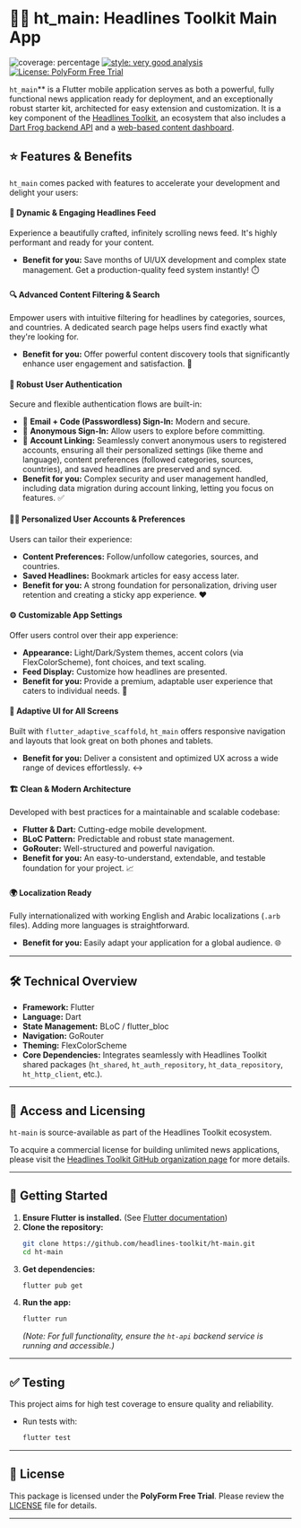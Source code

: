 # 📱✨ ht_main: Headlines Toolkit Main App

![coverage: percentage](https://img.shields.io/badge/coverage-XX-green)
[![style: very good analysis](https://img.shields.io/badge/style-very_good_analysis-B22C89.svg)](https://pub.dev/packages/very_good_analysis)
[![License: PolyForm Free Trial](https://img.shields.io/badge/License-PolyForm%20Free%20Trial-blue)](https://polyformproject.org/licenses/free-trial/1.0.0)

`ht_main`** is a Flutter mobile application serves as both a powerful, fully functional news application ready for deployment, and an exceptionally robust starter kit, architected for easy extension and customization. It is a key component of the [Headlines Toolkit](https://github.com/headlines-toolkit), an ecosystem that also includes a [Dart Frog backend API](https://github.com/headlines-toolkit/ht-api) and a [web-based content dashboard](https://github.com/headlines-toolkit/ht-dashboard).

## ⭐ Features & Benefits

`ht_main` comes packed with features to accelerate your development and delight your users:

#### 📰 **Dynamic & Engaging Headlines Feed**
Experience a beautifully crafted, infinitely scrolling news feed. It's highly performant and ready for your content.
*   **Benefit for you:** Save months of UI/UX development and complex state management. Get a production-quality feed system instantly! ⏱️

#### 🔍 **Advanced Content Filtering & Search**
Empower users with intuitive filtering for headlines by categories, sources, and countries. A dedicated search page helps users find exactly what they're looking for.
*   **Benefit for you:** Offer powerful content discovery tools that significantly enhance user engagement and satisfaction. 🎯

#### 🔐 **Robust User Authentication**
Secure and flexible authentication flows are built-in:
*   📧 **Email + Code (Passwordless) Sign-In:** Modern and secure.
*   👤 **Anonymous Sign-In:** Allow users to explore before committing.
*   🔗 **Account Linking:** Seamlessly convert anonymous users to registered accounts, ensuring all their personalized settings (like theme and language), content preferences (followed categories, sources, countries), and saved headlines are preserved and synced.
*   **Benefit for you:** Complex security and user management handled, including data migration during account linking, letting you focus on features. ✅

#### 🧑‍🎨 **Personalized User Accounts & Preferences**
Users can tailor their experience:
*   **Content Preferences:** Follow/unfollow categories, sources, and countries.
*   **Saved Headlines:** Bookmark articles for easy access later.
*   **Benefit for you:** A strong foundation for personalization, driving user retention and creating a sticky app experience. ❤️

#### ⚙️ **Customizable App Settings**
Offer users control over their app experience:
*   **Appearance:** Light/Dark/System themes, accent colors (via FlexColorScheme), font choices, and text scaling.
*   **Feed Display:** Customize how headlines are presented.
*   **Benefit for you:** Provide a premium, adaptable user experience that caters to individual needs. 🔧

#### 📱 **Adaptive UI for All Screens**
Built with `flutter_adaptive_scaffold`, `ht_main` offers responsive navigation and layouts that look great on both phones and tablets.
*   **Benefit for you:** Deliver a consistent and optimized UX across a wide range of devices effortlessly. ↔️

#### 🏗️ **Clean & Modern Architecture**
Developed with best practices for a maintainable and scalable codebase:
*   **Flutter & Dart:** Cutting-edge mobile development.
*   **BLoC Pattern:** Predictable and robust state management.
*   **GoRouter:** Well-structured and powerful navigation.
*   **Benefit for you:** An easy-to-understand, extendable, and testable foundation for your project. 📈

#### 🌍 **Localization Ready**
Fully internationalized with working English and Arabic localizations (`.arb` files). Adding more languages is straightforward.
*   **Benefit for you:** Easily adapt your application for a global audience. 🌐

---

## 🛠️ Technical Overview

*   **Framework:** Flutter
*   **Language:** Dart
*   **State Management:** BLoC / flutter_bloc
*   **Navigation:** GoRouter
*   **Theming:** FlexColorScheme
*   **Core Dependencies:** Integrates seamlessly with Headlines Toolkit shared packages (`ht_shared`, `ht_auth_repository`, `ht_data_repository`, `ht_http_client`, etc.).

---

## 🔑 Access and Licensing

`ht-main` is source-available as part of the Headlines Toolkit ecosystem.

To acquire a commercial license for building unlimited news applications, please visit 
the [Headlines Toolkit GitHub organization page](https://github.com/headlines-toolkit)
for more details.

---

## 🚀 Getting Started

1.  **Ensure Flutter is installed.** (See [Flutter documentation](https://flutter.dev/docs/get-started/install))
2.  **Clone the repository:**
    ```bash
    git clone https://github.com/headlines-toolkit/ht-main.git
    cd ht-main
    ```
3.  **Get dependencies:**
    ```bash
    flutter pub get
    ```
4.  **Run the app:**
    ```bash
    flutter run
    ```
    *(Note: For full functionality, ensure the `ht-api` backend service is running and accessible.)*

---

## ✅ Testing

This project aims for high test coverage to ensure quality and reliability.

*   Run tests with:
    ```bash
    flutter test
    ```

---

## 📜 License

This package is licensed under the **PolyForm Free Trial**.
Please review the [LICENSE](LICENSE) file for details.

---

